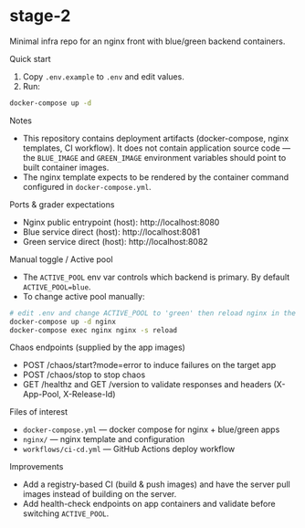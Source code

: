 # stage-2

Minimal infra repo for an nginx front with blue/green backend containers.

Quick start

1. Copy `.env.example` to `.env` and edit values.
2. Run:

```bash
docker-compose up -d
```

Notes
- This repository contains deployment artifacts (docker-compose, nginx templates, CI workflow). It does not contain application source code — the `BLUE_IMAGE` and `GREEN_IMAGE` environment variables should point to built container images.
- The nginx template expects to be rendered by the container command configured in `docker-compose.yml`.

Ports & grader expectations
- Nginx public entrypoint (host): http://localhost:8080
- Blue service direct (host): http://localhost:8081
- Green service direct (host): http://localhost:8082

Manual toggle / Active pool
- The `ACTIVE_POOL` env var controls which backend is primary. By default `ACTIVE_POOL=blue`.
- To change active pool manually:

```bash
# edit .env and change ACTIVE_POOL to 'green' then reload nginx in the container
docker-compose up -d nginx
docker-compose exec nginx nginx -s reload
```

Chaos endpoints (supplied by the app images)
- POST /chaos/start?mode=error to induce failures on the target app
- POST /chaos/stop to stop chaos
- GET /healthz and GET /version to validate responses and headers (X-App-Pool, X-Release-Id)

Files of interest
- `docker-compose.yml` — docker compose for nginx + blue/green apps
- `nginx/` — nginx template and configuration
- `workflows/ci-cd.yml` — GitHub Actions deploy workflow

Improvements
- Add a registry-based CI (build & push images) and have the server pull images instead of building on the server.
- Add health-check endpoints on app containers and validate before switching `ACTIVE_POOL`.
